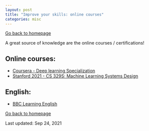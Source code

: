 ```yaml
---
layout: post
title: "Improve your skills: online courses"
categories: misc
---
```


[Go back to homepage](https://guillaumesimo.github.io/)

A great source of knowledge are the online courses / certifications!

## Online courses:

* <a href="https://www.coursera.org/specializations/deep-learning" target="_blank">Coursera - Deep learning Specialization</a>
* <a href="https://stanford-cs329s.github.io/index.html#overview" target="_blank">Stanford 2021 - CS 329S: Machine Learning Systems Design</a>


## English:

* <a href="https://www.bbc.co.uk/learningenglish/" target="_blank">BBC Learning English</a>


[Go back to homepage](https://guillaumesimo.github.io/)

Last updated: Sep 24, 2021

